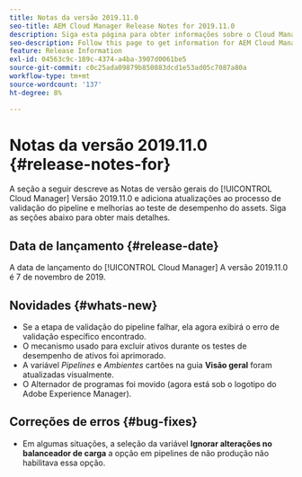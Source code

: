 ```yaml
---
title: Notas da versão 2019.11.0
seo-title: AEM Cloud Manager Release Notes for 2019.11.0
description: Siga esta página para obter informações sobre o Cloud Manager Versão 2019.11.0.
seo-description: Follow this page to get information for AEM Cloud Manager Release 2019.11.0.
feature: Release Information
exl-id: 04563c9c-189c-4374-a4ba-3907d0061be5
source-git-commit: c0c25ada09879b850883dcd1e53ad05c7087a80a
workflow-type: tm+mt
source-wordcount: '137'
ht-degree: 8%

---
```


# Notas da versão 2019.11.0 {#release-notes-for}

A seção a seguir descreve as Notas de versão gerais do [!UICONTROL Cloud Manager] Versão 2019.11.0 e adiciona atualizações ao processo de validação do pipeline e melhorias ao teste de desempenho do assets.
Siga as seções abaixo para obter mais detalhes.

## Data de lançamento {#release-date}

A data de lançamento do [!UICONTROL Cloud Manager] A versão 2019.11.0 é 7 de novembro de 2019.

## Novidades {#whats-new}

* Se a etapa de validação do pipeline falhar, ela agora exibirá o erro de validação específico encontrado.
* O mecanismo usado para excluir ativos durante os testes de desempenho de ativos foi aprimorado.
* A variável *Pipelines* e *Ambientes* cartões na guia **Visão geral** foram atualizadas visualmente.
* O Alternador de programas foi movido (agora está sob o logotipo do Adobe Experience Manager).

## Correções de erros {#bug-fixes}

* Em algumas situações, a seleção da variável **Ignorar alterações no balanceador de carga** a opção em pipelines de não produção não habilitava essa opção.
